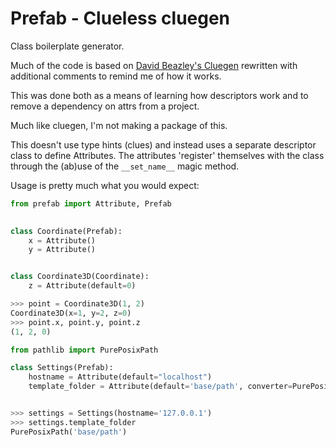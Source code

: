 # Prefab - Clueless cluegen #

Class boilerplate generator.

Much of the code is based on [David Beazley's Cluegen](https://github.com/dabeaz/cluegen)
rewritten with additional comments to remind me of how it works.

This was done both as a means of learning how descriptors work and to remove a dependency 
on attrs from a project.

Much like cluegen, I'm not making a package of this.

This doesn't use type hints (clues) and instead uses a separate descriptor class
to define Attributes. The attributes 'register' themselves with the class through
the (ab)use of the `__set_name__` magic method.

Usage is pretty much what you would expect:

```python
from prefab import Attribute, Prefab
   

class Coordinate(Prefab):
    x = Attribute()
    y = Attribute()


class Coordinate3D(Coordinate):
    z = Attribute(default=0)

>>> point = Coordinate3D(1, 2)
Coordinate3D(x=1, y=2, z=0)
>>> point.x, point.y, point.z
(1, 2, 0)

from pathlib import PurePosixPath

class Settings(Prefab):
    hostname = Attribute(default="localhost")
    template_folder = Attribute(default='base/path', converter=PurePosixPath)


>>> settings = Settings(hostname='127.0.0.1')
>>> settings.template_folder
PurePosixPath('base/path')
```
